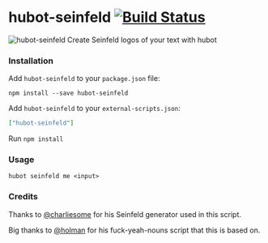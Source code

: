 # hubot-seinfeld [![Build Status](https://travis-ci.org/antn/hubot-seinfeld.svg?branch=master)](https://travis-ci.org/antn/hubot-seinfeld)
![hubot-seinfeld](https://i.imgur.com/vfHhtnB.png)
Create Seinfeld logos of your text with hubot

### Installation

Add `hubot-seinfeld` to your `package.json` file:

```
npm install --save hubot-seinfeld
```

Add `hubot-seinfeld` to your `external-scripts.json`:

```json
["hubot-seinfeld"]
```

Run `npm install`

### Usage
`hubot seinfeld me <input>`

### Credits

Thanks to [@charliesome](https://github.com/charliesome) for his Seinfeld generator used in this script.

Big thanks to [@holman](https://github.com/holman) for his fuck-yeah-nouns script that this is based on.

